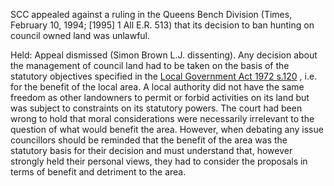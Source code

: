 SCC appealed against a ruling in the Queens Bench Division (Times, February 10, 1994; [1995] 1 All E.R. 513) that its decision to ban hunting on council owned land was unlawful.

Held: Appeal dismissed (Simon Brown L.J. dissenting). Any decision about the management of council land had to be taken on the basis of the statutory objectives specified in the [Local Government Act 1972 s.120](https://uk.westlaw.com/Document/I2127E860E44911DA8D70A0E70A78ED65/View/FullText.html?originationContext=document&transitionType=DocumentItem&ppcid=2a5879e520a740f299e7985b850904d4&contextData=(sc.Default)) , i.e. for the benefit of the local area. A local authority did not have the same freedom as other landowners to permit or forbid activities on its land but was subject to constraints on its statutory powers. The court had been wrong to hold that moral considerations were necessarily irrelevant to the question of what would benefit the area. However, when debating any issue councillors should be reminded that the benefit of the area was the statutory basis for their decision and must understand that, however strongly held their personal views, they had to consider the proposals in terms of benefit and detriment to the area.